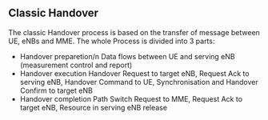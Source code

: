 ## Classic Handover
The classic Handover process is based on the transfer of message between UE, eNBs and MME. The whole Process is divided into 3 parts:
* Handover preparetion/n
  Data flows between UE and serving eNB (measurement control and report)
* Handover execution
  Handover Request to target eNB, Request Ack to serving eNB, Handover Command to UE,     Synchronisation and Handover Confirm to target eNB 
* Handover completion
  Path Switch Request to MME, Request Ack to target eNB, Resource in serving eNB release
